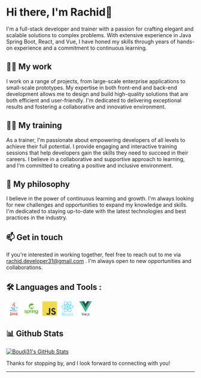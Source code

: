 # Hi there, I'm Rachid👋

I'm a full-stack developer and trainer with a passion for crafting elegant and scalable solutions to complex problems.
With extensive experience in Java Spring Boot, React, and Vue, I have honed my skills through years of hands-on experience and a commitment to continuous learning.

## 👨‍💻 My work

I work on a range of projects, from large-scale enterprise applications to small-scale prototypes. 
My expertise in both front-end and back-end development allows me to design and build high-quality solutions that are both efficient and user-friendly. I'm dedicated to delivering exceptional results and fostering a collaborative and innovative environment.

## 🧑‍🏫 My training

As a trainer, I'm passionate about empowering developers of all levels to achieve their full potential. 
I provide engaging and interactive training sessions that help developers gain the skills they need to succeed in their careers. I believe in a collaborative and supportive approach to learning, and I'm committed to creating a positive and inclusive environment.

## 🌱 My philosophy

I believe in the power of continuous learning and growth. I'm always looking for new challenges and opportunities to expand my knowledge and skills. I'm dedicated to staying up-to-date with the latest technologies and best practices in the industry.

## 📫 Get in touch
If you're interested in working together, feel free to reach out to me via rachid.developer31@gmail.com . I'm always open to new opportunities and collaborations.

## :hammer_and_wrench: Languages and Tools :
<div>
  <img src="https://github.com/devicons/devicon/blob/master/icons/java/java-original-wordmark.svg" title="Java" alt="Java" width="40" height="40"/>&nbsp;
  <img src="https://github.com/devicons/devicon/blob/master/icons/spring/spring-original-wordmark.svg" title="Spring" alt="Spring" width="40" &nbsp;height="40"/>&nbsp;
      <img src="https://github.com/devicons/devicon/blob/master/icons/javascript/javascript-original.svg" title="javascript" alt="javascript" width="40" &nbsp;height="40"/>&nbsp;
    <img src="https://github.com/devicons/devicon/blob/master/icons/react/react-original-wordmark.svg" title="React" alt="react" width="40" &nbsp;height="40"/>&nbsp;
   <img src="https://github.com/devicons/devicon/blob/master/icons/vuejs/vuejs-original-wordmark.svg" title="React" alt="react" width="40" &nbsp;height="40"/>&nbsp;
  
</div>

## 📊 Github Stats
<a href="https://github.com/boudj31/boudj31">
  <img align="center" src="https://github-readme-stats.vercel.app/api?username=boudj31&count_private=true&hide=stars,issues&show_icons=true&layout-compacttitle_color=ffffff&text_color=c9cacc&icon_color=2bbc8a&bg_color=1d1f21" alt="Boudj31's GitHub Stats" />
</a>



Thanks for stopping by, and I look forward to connecting with you!


-------------------------------------------------------------------------

